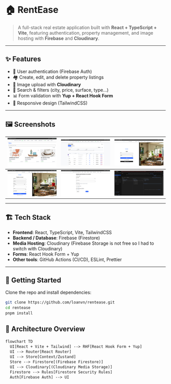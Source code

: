 # 🏠 RentEase

> A full-stack real estate application built with **React + TypeScript + Vite**, featuring authentication, property management, and image hosting with **Firebase** and **Cloudinary**.

---

## ✨ Features
- 🔑 User authentication (Firebase Auth)
- 🏘️ Create, edit, and delete property listings
- 📸 Image upload with **Cloudinary**
- 🔎 Search & filters (city, price, surface, type…)
- 📊 Form validation with **Yup + React Hook Form**
- 📱 Responsive design (TailwindCSS)

---

## 🖼️ Screenshots

| ![Menu](https://github.com/loanlvn/RentEase-React/blob/main/menuS1.png?raw=true) | ![Admin Panel](https://github.com/loanlvn/RentEase-React/blob/main/AdminPanelS2.png?raw=true) | ![Login](https://github.com/loanlvn/RentEase-React/blob/main/LoginS3.png?raw=true) |
| --- | --- | --- |
| ![Register](https://github.com/loanlvn/RentEase-React/blob/main/RegisterS3.png?raw=true) | ![New Flat Step](https://github.com/loanlvn/RentEase-React/blob/main/NewFlatStepInfoS4.png?raw=true) | ![Firestore](https://github.com/loanlvn/RentEase-React/blob/main/fireStoreS5.png?raw=true) |

---

## 🏗️ Tech Stack
- **Frontend**: React, TypeScript, Vite, TailwindCSS  
- **Backend / Database**: Firebase (Firestore)  
- **Media Hosting**: Cloudinary (Firebase Storage is not free so I had to switch with Cloudinary)  
- **Forms**: React Hook Form + Yup  
- **Other tools**: GitHub Actions (CI/CD), ESLint, Prettier  

---

## 🚀 Getting Started
Clone the repo and install dependencies:
```bash
git clone https://github.com/loanvn/rentease.git
cd rentease
pnpm install
```
## 🔧 Architecture Overview

```mermaid
flowchart TD
  UI[React + Vite + Tailwind] --> RHF[React Hook Form + Yup]
  UI --> Router[React Router]
  UI --> Store[Context/Zustand]
  Store --> Firestore[(Firebase Firestore)]
  UI --> Cloudinary[(Cloudinary Media Storage)]
  Firestore --> Rules[Firestore Security Rules]
  Auth[Firebase Auth] --> UI
